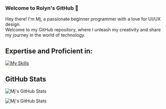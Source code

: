 ### Welcome to Rolyn's GitHub 👋

Hey there! I'm Mj, a passionate beginner programmer with a love for UI/UX design.                                                                     
Welcome to my GitHub repository, where I unleash my creativity and share my journey in the world of technology.


## Expertise and Proficient in:
[![My Skills](https://skillicons.dev/icons?i=java,r,html,php,xd,vscode&perline=3)](https://skillicons.dev)

## GitHub Stats
![Mj's GitHub Stats](https://github-readme-stats-git-masterrstaa-rickstaa.vercel.app/api/top-langs/?username=mjmmorales&layout=compact&theme=radical)

![Mj's GitHub Stats](https://github-readme-stats.vercel.app/api?username=mjmmorales&show_icons=true&hide_title=true&count_private=true&theme=radical)
<!--
**mjmmorales/mjmmorales** is a ✨ _special_ ✨ repository because its `README.md` (this file) appears on your GitHub profile.

Here are some ideas to get you started:

- 🔭 I’m currently working on ...
- 🌱 I’m currently learning ...
- 👯 I’m looking to collaborate on ...
- 🤔 I’m looking for help with ...
- 💬 Ask me about ...
- 📫 How to reach me: ...
- 😄 Pronouns: ...
- ⚡ Fun fact: ...
-->

